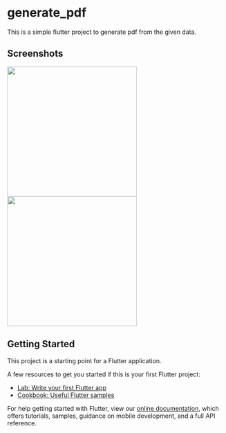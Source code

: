# generate_pdf

This is a simple flutter project to generate pdf from the given data.

## Screenshots 


<img src="https://user-images.githubusercontent.com/46245859/120142648-3d578f80-c1fc-11eb-9467-7dcfb9d21e81.png" width="300"> 
<img src="https://user-images.githubusercontent.com/46245859/120142653-40528000-c1fc-11eb-9335-c71d922d035b.png" width="300">



## Getting Started

This project is a starting point for a Flutter application.

A few resources to get you started if this is your first Flutter project:

- [Lab: Write your first Flutter app](https://flutter.dev/docs/get-started/codelab)
- [Cookbook: Useful Flutter samples](https://flutter.dev/docs/cookbook)

For help getting started with Flutter, view our
[online documentation](https://flutter.dev/docs), which offers tutorials,
samples, guidance on mobile development, and a full API reference.
